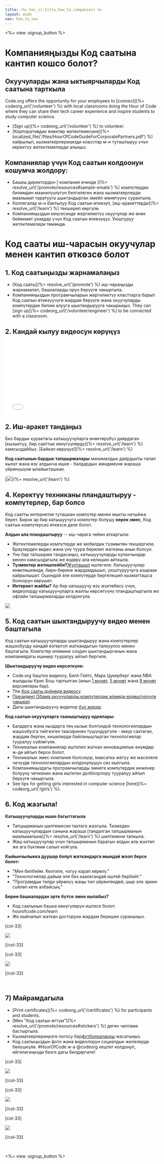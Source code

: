 ```yaml
---
title: <%= hoc_s(:title_how_to_companies) %>
layout: wide
nav: how_to_nav
---
```

<%= view :signup_button %>

# Компанияңызды Код саатына кантип кошсо болот?

## Окуучуларды жана ыктыярчыларды Код саатына тарткыла

Code.org offers the opportunity for your employees to [connect](%= codeorg_url('/volunteer') %) with local classrooms doing the Hour of Code where they can share their tech career experience and inspire students to study computer science.

- [Sign up](%= codeorg_url('/volunteer') %) to volunteer.
- [Корпоративдик өнөктөр жетектемесине](%= localized_file('/files/HourOfCodeGuideForCorporatePartners.pdf') %) кайрылып, кызматкерлериңизди класстар м-н туташтыруу үчүн керектүү жетектемелерди алыңыз.

## Компаниялар үчүн Код саатын колдоонун кошумча жолдору:

- Башкы директордон [ компания ичинде ](%= resolve_url('/promote/resources#sample-emails') %) компүтердик билимдин маанилүүлүгүн белгилеген жана кызматкерлерди маалымат таратууга шыктандырган эмейл жөнөтүүнү сурангыла.
- Коллегалар м-н бактылуу Код саатын өткөзүп, [иш-аракеттерди](%= resolve_url('/learn') %) текшерип көргүлө.
- Компанияңыздын кеңсесинде жергиликтүү окуучулар же өнөк бейөкмөт уюмдар үчүн Код саатын өткөзүңүз. Уюштуруу жетектемелери төмөндө.

# Код сааты иш-чарасын окуучулар менен кантип өткөзсө болот

## 1. Код саатыңызды жарнамалаңыз

- [Код сааты](%= resolve_url('/promote') %) иш-чараңызды жарнамалап, башкаларды орун берүүгө чакыргыла.
- Компанияңыздын програмчыларын жергиликтүү класттарга барып Код саатын өткөзүүчүгө жардам берүүгө жана окуучуларды компүтердик билим алууга шыктандырууга чакырыңыз. They can [sign up](%= codeorg_url('/volunteer/engineer') %) to be connected with a classroom.

## 2. Кандай кылуу видеосун көрүңүз <iframe width="500" height="255" src="//www.youtube.com/embed/SrnvvWDm73k" frameborder="0" allowfullscreen mark="crwd-mark"></iframe> 

## 2. Иш-аракет тандаңыз

Биз бардык курактагы катышуучуларга өнөктөрүбүз даярдаган [кызыктуу, бир сааттык көнүгүүлөрдү](%= resolve_url('/learn') %) камсыздайбыз. [Байкап көрүңүз!](%= resolve_url('/learn') %)

**Код саатынын бардык тапшырмалары** минималдык даярдыкты талап кылат жана өзү алдынча ишке - балдардын жөндөмүнө жараша үйрөнүшүнө ылайыкташкан.

[![](/images/fit-700/tutorials.png)](%= resolve_url('/learn') %)

## 4. Керектүү техниканы пландаштыруу - компүтерлер, бар болсо

Код саатты интернетке туташкан компүтер менен мыкты натыйжа берет. Бирок ар бир катышуучуга компүтер болушу **керек эмес**, Код саатын компүтерсиз өткөзсө деле болот.

**Алдын ала пландаштыруу** -- иш-чарага чейин аткаргыла:

- Жетектемелерди компүтерде же мобилдик түзмөктөн текшергиле. Браузерден видео жана үнү туура берилип жатканы анык болсун.
- Үнү бар тапшырма тандасаңыз, катышуучуларды кулакчындар менен камсыздагыла же өздөрү ала келишин айткыла.
- **Түзмөктөр жетишпейби?**[Жупташып](https://www.youtube.com/watch?v=vgkahOzFH2Q) иштегиле. Катышуучулар өнөктөшкөндө, бири-бирине жардамдашып, уюштуруучуга азыраак кайрылышат. Ошондой эле компүтерде биргелешип кызматташса болоорун көрүшөт.
- **Интернет жайбы?** Ар бир катышуучу өзү жүктөбөсү үчүн, видеолорду катышуучуларга жалпы көрсөтүүнү пландаштыргыла же офлайн тапшырмаларды колдонгула.

<img src="/images/fit-350/group_ipad.jpg" />

## 5. Код саатын шыктандыруучу видео менен баштагыла

Код саатын катышуучуларды шыктандыруу жана компүтерлер жашообузду кандай өзгөртүп жаткандыгын талкуулоо менен баштагыла. Компүтер илимине сиздин шыктандырганын жана компаниядагы ишиңер тууралуу айтып бергиле.

**Шыктандыруучу видео көрсөткүлө:**

- Code.org баштоо видеосу, Билл Гейтс, Марк Цукерберг жана NBA жылдызы Крис Бош тартылган (анын [1 мүнөт](https://www.youtube.com/watch?v=qYZF6oIZtfc), [5 мүнөт](https://www.youtube.com/watch?v=nKIu9yen5nc) жана [9 мүнөт](https://www.youtube.com/watch?v=dU1xS07N-FA) версиялары бар).
- The [Код сааты дүйнөдө видеосу](https://www.youtube.com/watch?v=KsOIlDT145A)
- [Президент Обама окуучуларды компүтердик илимди өздөштүрүүгө чакырат](https://www.youtube.com/watch?v=6XvmhE1J9PY).
- Дагы шыктандыруучу виделор [бул жерде](https://www.youtube.com/playlist?list=PLzdnOPI1iJNfpD8i4Sx7U0y2MccnrNZuP).

**Код саатын окуучуларга тааныштыруу идеялары:**

- Балдарга жана кыздарга тең кызык болгондой технологиялардын жашообузга тийгизген таасиринен түшүндүргүлө - өмүр сактаган, жардам берген, кишилерди байланыштырган технологиялар тууралуу сүйлөгүлө.
- Техникалык компаниялар иштелип жаткан инновациялык өнүмдөр ж-дө айтып берсе болот.
- Техникалык эмес компания болсоңор, максатка жетүү же маселеле чечүүдө технологиялардын колдонулушун сөз кылгыла.
- Компанияңыздагы програмчыларды эмнеге компүтердик инженер болууну чечкенин жана иштеген долбоорлору тууралуу айтып берүүгө чакыргыла.
- See tips for getting girls interested in computer science [here](%= codeorg_url('/girls') %).

## 6. Код жазгыла!

**Катышуучуларды ишке багыттагыла**

- Тапшырманын шилтемесин тактага жазгыла. Тизмеден катышуучулардын санына жараша [тандалган тапшырманын маалыматына](%= resolve_url('/learn') %) шилтемени тапкыла.
- Жаш катышуучулар үчүн тапшырманын барагын алдын ала жүктөп же ага бүктөмө салып койгула.

**Кыйынчылыкка дуушар болуп жаткандарга мындай жооп берсе болот:**

- "Мен билбейм. Келгиле, чогуу карап көрөлү."
- "Технологиялар дайым эле биз каалагандай иштей бербейт."
- "Програмдык тилди үйрөнүү жаңы тил үйрөнгөндөй; шыр эле эркин сүйлөп кете албайсың."

**Бирөө башкалардан эрте бүтсө эмне кылабыз?**

- Код саатынын башка көнүгүлөрүн иштесе болот: hourofcode.com/learn 
- Же кыйналып жаткан досторуна жардам беришин сураныңыз.

[col-33]

![](/images/fit-250/highschoolgirls.jpeg)

[/col-33]

[col-33]

![](/images/fit-300/group_ar.jpg)

[/col-33]

<p style="clear:both">&nbsp;</p>

## 7) Майрамдагыла

- [Print certificates](%= codeorg_url('/certificates') %) for participants and students.
- [Мен "Код саатын өттүм"](%= resolve_url('/promote/resources#stickers') %) деген чаптама бастыргыла.
- Кызматкерлериңизге логосу бар[футболкаларды](http://blog.code.org/post/132608499493/hour-of-code-shirts-and-more) жасатыңыз.
- Код саатыңыздын фото жана видеолорун социалдык желелерде бөлүшкүлө. #HourOfCode ж-а @codeorg хештег колдонуп, ийгилигиңизди бизге дагы билдиргиле!

[col-33]

![](/images/fit-250/celebrate2.jpeg)

[/col-33]

[col-33]

![](/images/fit-260/highlight-certificates.jpg)

[/col-33]

[col-33]

![](/images/fit-300/boy-certificate.jpg)

[/col-33]

<p style="clear:both">&nbsp;</p>

<%= view :signup_button %>